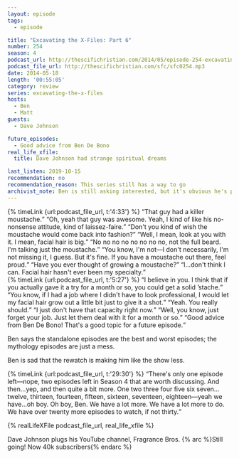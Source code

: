 ```yaml
---
layout: episode
tags:
  - episode

title: "Excavating the X-Files: Part 6"
number: 254
season: 4
podcast_url: http://thescifichristian.com/2014/05/episode-254-excavating-the-x-files-part-6/
podcast_file_url: http://thescifichristian.com/sfc/sfc0254.mp3
date: 2014-05-18
length: '00:55:05'
category: review
series: excavating-the-x-files
hosts:
  - Ben
  - Matt
guests:
  - Dave Johnson

future_episodes:
  - Good advice from Ben De Bono
real_life_xfile: 
  title: Dave Johnson had strange spiritual dreams

last_listen: 2019-10-15
recommendation: no
recommendation_reason: This series still has a way to go
archivist_note: Ben is still asking interested, but it's obvious he's paying less attention as he watches the episodes while working. 
---
```

<div class="quote">
  {% timeLink {url:podcast_file_url, t:'4:33'} %}
  <q class="ben">That guy had a killer moustache.</q>
  <q class="matt">Oh, yeah that guy was awesome. Yeah, I kind of like his no-nonsense attitude, kind of laissez-faire.</q>
  <q class="ben">Don't you kind of wish the moustache would come back into fashion?</q>
  <q class="matt">Well, I mean, look at you with it. I mean, facial hair is big.</q>
  <q class="ben">No no no no no no no no, not the full beard. I'm talking just the moustache.</q>
  <q class="matt">You know, I'm not—I don't necessarily, I'm not missing it, I guess. But it's fine. If you have a moustache out there, feel proud.</q>
  <q class="ben">Have you ever thought of growing a moustache?</q>
  <q class="matt">I…don't think I can. Facial hair hasn't ever been my specialty.</q>
</div>

<div class="quote">
  {% timeLink {url:podcast_file_url, t:'5:27'} %}
  <q class="ben">I believe in you. I think that if you actually gave it a try for a month or so, you could get a solid ’stache.</q>
  <q class="matt">You know, if I had a job where I didn't have to look professional, I would let my facial hair grow out a little bit just to give it a shot.</q>
  <q class="ben">Yeah. You really should.</q>
  <q class="matt">I just don't have that capacity right now.</q>
  <q class="ben">Well, you know, just forget your job. Just let them deal with it for a month or so.</q>
  <q class="matt">Good advice from Ben De Bono! That's a good topic for a future episode.</q>
</div>

Ben says the standalone episodes are the best and worst episodes; the mythology episodes are just a mess.

Ben is sad that the rewatch is making him like the show less.

<div class="quote">
  {% timeLink {url:podcast_file_url, t:'29:30'} %}
  <q class="matt">There's only one episode left—nope, two episodes left in Season 4 that are worth discussing. And then…yep, and then quite a bit more. One two three four five six seven…twelve, thirteen, fourteen, fifteen, sixteen, seventeen, eighteen—yeah we have…oh boy. Oh boy, Ben. We have a lot more. We have a lot more to do. We have over twenty more episodes to watch, if not thirty.</q>
</div>

{% realLifeXFile podcast_file_url, real_life_xfile %}

Dave Johnson plugs his YouTube channel, Fragrance Bros. {% arc %}Still going! Now 40k subscribers{% endarc %}